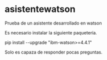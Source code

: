 # asistentewatson
Prueba de un asistente desarrollado en watson 


Es necesario instalar la siguiente paquetería.

pip install --upgrade "ibm-watson>=4.4.1"

Solo es capaza de responder pocas preguntas.
